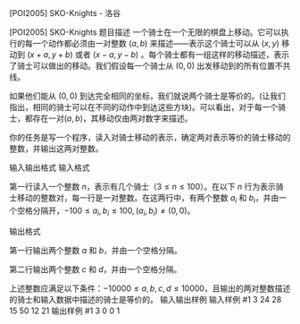 



[POI2005] SKO-Knights - 洛谷














[POI2005] SKO-Knights
题目描述
一个骑士在一个无限的棋盘上移动。它可以执行的每一个动作都必须由一对整数 $(a,b)$ 来描述——表示这个骑士可以从 $(x,y)$ 移动到 $(x+a,y+b)$ 或者 $(x-a,y-b)$ 。每个骑士都有一组这样的移动描述，表示了骑士可以做出的移动。我们假设每一个骑士从 $(0,0)$ 出发移动到的所有位置不共线。

如果他们能从 $(0,0)$ 到达完全相同的坐标，我们就说两个骑士是等价的。(让我们指出，相同的骑士可以在不同的动作中到达这些方块)。可以看出，对于每一个骑士，都存在一对$(a,b)$，其移动仅由两对数字来描述。

你的任务是写一个程序，读入对骑士移动的表示，确定两对表示等价的骑士移动的整数，并输出这两对整数。

输入输出格式
输入格式

第一行读入一个整数 $n$，表示有几个骑士（$3\le n\le 100$）。在以下 $n$ 行为表示骑士移动的整数对，每一行是一对整数。在这两行中，有两个整数 $a_i$ 和 $b_i$，并由一个空格分隔开，$-100\le a_i,b_i\le 100,(a_i,b_i)\neq (0,0)$。

输出格式

第一行输出两个整数 $a$ 和 $b$，并由一个空格分隔。

第二行输出两个整数 $c$ 和 $d$，并由一个空格分隔。

上述整数应满足以下条件：$-10000\le a,b,c,d\le 10000$，且输出的两对整数描述的骑士和输入数据中描述的骑士是等价的。
输入输出样例
输入样例 #1
3
24 28
15 50
12 21
输出样例 #1
3 0
0 1







